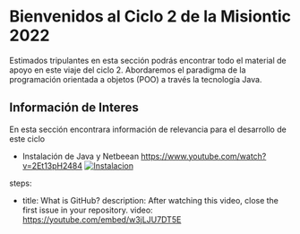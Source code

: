 # Bienvenidos al Ciclo 2 de la Misiontic 2022

Estimados tripulantes en esta sección podrás encontrar todo el material de apoyo en este viaje del ciclo 2. Abordaremos el paradigma de la programación orientada a objetos (POO) a través la tecnología Java. 

## Información de Interes

En esta sección encontrara información de relevancia para el desarrollo de este ciclo

- Instalación de Java y Netbeean https://www.youtube.com/watch?v=2Et13pH2484
[![Instalacion](https://img.youtube.com/vi/v=2Et13pH2484/0.jp)](https://www.youtube.com/watch?v=2Et13pH2484)

steps:
- title: What is GitHub?
  description: After watching this video, close the first issue in your repository.
  video: https://youtube.com/embed/w3jLJU7DT5E
